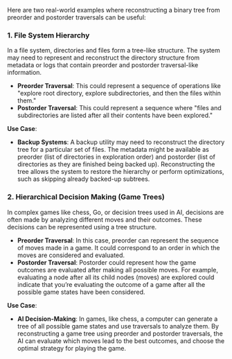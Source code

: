 Here are two real-world examples where reconstructing a binary tree from preorder and postorder traversals can be useful:

### 1. **File System Hierarchy**
In a file system, directories and files form a tree-like structure. The system may need to represent and reconstruct the directory structure from metadata or logs that contain preorder and postorder traversal-like information.

- **Preorder Traversal**: This could represent a sequence of operations like "explore root directory, explore subdirectories, and then the files within them."
- **Postorder Traversal**: This could represent a sequence where "files and subdirectories are listed after all their contents have been explored."

**Use Case**:
- **Backup Systems**: A backup utility may need to reconstruct the directory tree for a particular set of files. The metadata might be available as preorder (list of directories in exploration order) and postorder (list of directories as they are finished being backed up). Reconstructing the tree allows the system to restore the hierarchy or perform optimizations, such as skipping already backed-up subtrees.

### 2. **Hierarchical Decision Making (Game Trees)**
In complex games like chess, Go, or decision trees used in AI, decisions are often made by analyzing different moves and their outcomes. These decisions can be represented using a tree structure.

- **Preorder Traversal**: In this case, preorder can represent the sequence of moves made in a game. It could correspond to an order in which the moves are considered and evaluated.
- **Postorder Traversal**: Postorder could represent how the game outcomes are evaluated after making all possible moves. For example, evaluating a node after all its child nodes (moves) are explored could indicate that you’re evaluating the outcome of a game after all the possible game states have been considered.

**Use Case**:
- **AI Decision-Making**: In games, like chess, a computer can generate a tree of all possible game states and use traversals to analyze them. By reconstructing a game tree using preorder and postorder traversals, the AI can evaluate which moves lead to the best outcomes, and choose the optimal strategy for playing the game.
